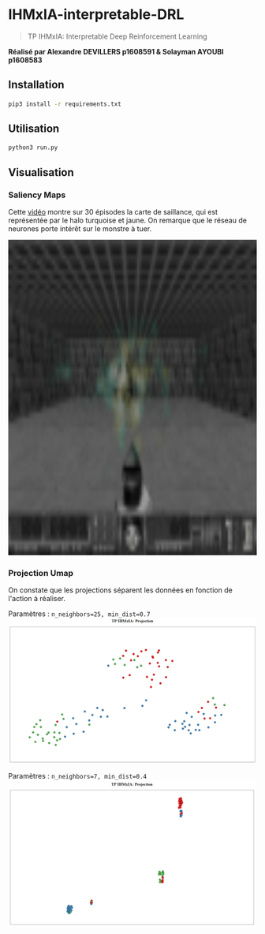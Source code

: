 # IHMxIA-interpretable-DRL
> TP IHMxIA: Interpretable Deep Reinforcement Learning

**Réalisé par Alexandre DEVILLERS p1608591 & Solayman AYOUBI p1608583**

## Installation

```sh
pip3 install -r requirements.txt
```

## Utilisation

```sh
python3 run.py
```

## Visualisation

### Saliency Maps

Cette [vidéo](https://github.com/asolayman/IHMxIA-interpretable-DRL/blob/main/video/video_30.mp4) montre sur 30 épisodes la carte de saillance, qui est représentée par le halo turquoise et jaune. On remarque que le réseau de neurones porte intérêt sur le monstre à tuer.

<img src="https://github.com/asolayman/IHMxIA-interpretable-DRL/blob/main/video/video_30.gif" alt="drawing" width="1120" height="640"/>

### Projection Umap

On constate que les projections séparent les données en fonction de l'action à réaliser.

Paramètres : `n_neighbors=25, min_dist=0.7`
![Projection 1](https://github.com/asolayman/IHMxIA-interpretable-DRL/blob/main/projection1.png)

Paramètres : `n_neighbors=7, min_dist=0.4`
![Projection 2](https://github.com/asolayman/IHMxIA-interpretable-DRL/blob/main/projection2.png)
